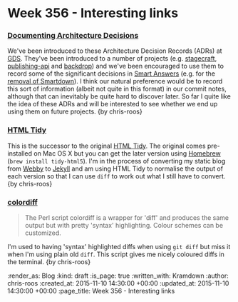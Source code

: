 Week 356 - Interesting links
============================

### [Documenting Architecture Decisions](http://thinkrelevance.com/blog/2011/11/15/documenting-architecture-decisions)

We've been introduced to these Architecture Decision Records (ADRs) at [GDS][gds]. They've been introduced to a number of projects (e.g. [stagecraft][stagecraft-github], [publishing-api][publishing-api-github] and [backdrop][backdrop-github]) and we've been encouraged to use them to record some of the significant decisions in [Smart Answers][smart-answers-github] (e.g. for the [removal of Smartdown][smart-answers-pr-2053]). I think our natural preference would be to record this sort of information (albeit not quite in this format) in our commit notes, although that can inevitably be quite hard to discover later. So far I quite like the idea of these ADRs and will be interested to see whether we end up using them on future projects. {by chris-roos}


### [HTML Tidy](http://www.html-tidy.org/)

This is the successor to the original [HTML Tidy][w3-html-tidy]. The original comes pre-installed on Mac OS X but you can get the later version using [Homebrew][homebrew] (`brew install tidy-html5`). I'm in the process of converting my static blog from [Webby][webby] to [Jekyll][jekyll] and am using HTML Tidy to normalise the output of each version so that I can use `diff` to work out what I still have to convert. {by chris-roos}


### [colordiff](http://www.colordiff.org/)

> The Perl script colordiff is a wrapper for 'diff' and produces the same output but with pretty 'syntax' highlighting. Colour schemes can be customized.

I'm used to having 'syntax' highlighted diffs when using `git diff` but miss it when I'm using plain old `diff`. This script gives me nicely coloured diffs in the terminal. {by chris-roos}


[backdrop-github]: https://github.com/alphagov/backdrop/tree/master/doc/arch
[gds]: https://www.gov.uk/government/organisations/government-digital-service
[homebrew]: http://brew.sh/
[jekyll]: https://jekyllrb.com/
[publishing-api-github]: https://github.com/alphagov/publishing-api/tree/master/doc/arch
[smart-answers-github]: https://github.com/alphagov/smart-answers
[smart-answers-pr-2053]: https://github.com/alphagov/smart-answers/pull/2053
[stagecraft-github]: https://github.com/alphagov/stagecraft/tree/master/doc/arch
[w3-html-tidy]: http://www.w3.org/People/Raggett/tidy/
[webby]: https://github.com/TwP/webby

:render_as: Blog
:kind: draft
:is_page: true
:written_with: Kramdown
:author: chris-roos
:created_at: 2015-11-10 14:30:00 +00:00
:updated_at: 2015-11-10 14:30:00 +00:00
:page_title: Week 356 - Interesting links
